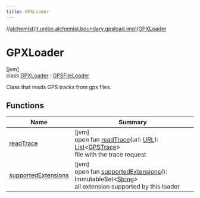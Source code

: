 ```yaml
---
title: GPXLoader
---
```

//[alchemist](../../../index.html)/[it.unibo.alchemist.boundary.gpsload.impl](../index.html)/[GPXLoader](index.html)



# GPXLoader



[jvm]\
class [GPXLoader](index.html) : [GPSFileLoader](../../it.unibo.alchemist.boundary.gpsload.api/-g-p-s-file-loader/index.html)

Class that reads GPS tracks from gpx files.



## Functions


| Name | Summary |
|---|---|
| [readTrace](read-trace.html) | [jvm]<br>open fun [readTrace](read-trace.html)(url: [URL](https://docs.oracle.com/javase/8/docs/api/java/net/URL.html)): [List](https://docs.oracle.com/javase/8/docs/api/java/util/List.html)<[GPSTrace](../../it.unibo.alchemist.model.interfaces/-g-p-s-trace/index.html)><br>file with the trace request |
| [supportedExtensions](supported-extensions.html) | [jvm]<br>open fun [supportedExtensions](supported-extensions.html)(): ImmutableSet<[String](https://docs.oracle.com/javase/8/docs/api/java/lang/String.html)><br>all extension supported by this loader |

